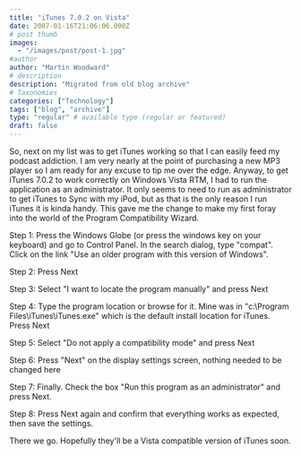 ```yaml
---
title: "iTunes 7.0.2 on Vista"
date: 2007-01-16T21:06:06.000Z
# post thumb
images:
  - "/images/post/post-1.jpg"
#author
author: "Martin Woodward"
# description
description: "Migrated from old blog archive"
# Taxonomies
categories: ["Technology"]
tags: ["blog", "archive"]
type: "regular" # available type (regular or featured)
draft: false
---
```


So, next on my list was to get iTunes working so that I can easily feed my podcast addiction.  I am very nearly at the point of purchasing a new MP3 player so I am ready for any excuse to tip me over the edge.  Anyway, to get iTunes 7.0.2 to work correctly on Windows Vista RTM, I had to run the application as an administrator.  It only seems to need to run as administrator to get iTunes to Sync with my iPod, but as that is the only reason I run iTunes it is kinda handy.  This gave me the change to make my first foray into the world of the Program Compatibility Wizard. 

[](http://www.woodwardweb.com/WindowsLiveWriter/iTunes7.0.2onVista_1288F/itunes_step1%5B3%5D.png)Step 1:  Press the Windows Globe (or press the windows key on your keyboard) and go to Control Panel.  In the search dialog, type "compat".  Click on the link "Use an older program with this version of Windows". 

Step 2:  Press Next 

Step 3: Select "I want to locate the program manually" and press Next 

Step 4:  Type the program location or browse for it.  Mine was in "c:\Program Files\iTunes\iTunes.exe" which is the default install location for iTunes.  Press Next 

Step 5:  Select "Do not apply a compatibility mode" and press Next 

Step 6:  Press "Next" on the display settings screen, nothing needed to be changed here 

Step 7:  Finally.  Check the box "Run this program as an administrator" and press Next. 

Step 8:  Press Next again and confirm that everything works as expected, then save the settings.   

There we go.  Hopefully they'll be a Vista compatible version of iTunes soon.
